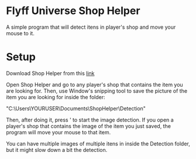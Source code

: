 # Flyff Universe Shop Helper

A simple program that will detect itens in player's shop and move your mouse to it.

# Setup

Download Shop Helper from this [link](https://github.com/ils94/ShopHelper/releases/download/release/SH.zip)

Open Shop Helper and go to any player's shop that contains the item you are looking for. Then, use Window's snipping tool to save the picture of the item you are looking for inside the folder: 

"C:\Users\YOURUSER\Documents\ShopHelper\Detection" 

Then, after doing it, press ' to start the image detection. If you open a player's shop that contains the image of the item you just saved, the program will move your mouse to that item.

You can have multiple images of multiple itens in inside the Detection folder, but it might slow down a bit the detection.
